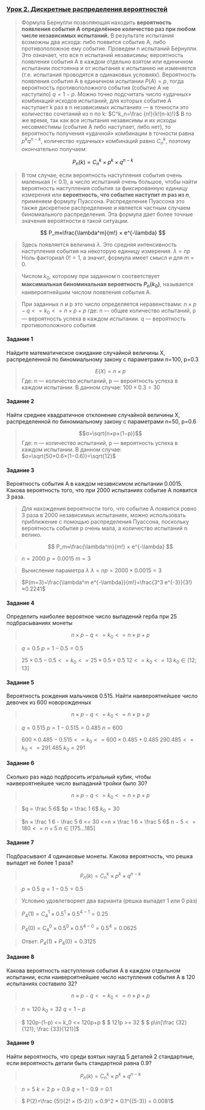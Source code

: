 ### [Урок 2. Дискретные распределения вероятностей](https://gb.ru/lessons/447654)

> Формула Бернулли позволяющая находить **вероятность появления события A определённое количество раз при любом числе независимых испытаний.**
В результате испытания возможны два исхода: либо появится событие А, либо противоположное ему событие. Проведем n испытаний Бернулли. Это означает, что все n испытаний независимы; вероятность появления события А в каждом отдельно взятом или единичном испытании постоянна и от испытания к испытанию не изменяется (т.е. испытания проводятся в одинаковых условиях). Вероятность появления события А в единичном испытании $P(A)=p$, тогда вероятность противоположного события (событие А не наступило) $q=1−p$.
Можно точно подсчитать число «удачных» комбинаций исходов испытаний, для которых событие A наступает k раз в n независимых испытаниях — в точности это количество сочетаний из n по k:
$C^k_n=\frac {n!}{k!(n-k)!}$
В то же время, так как все испытания независимы и их исходы несовместимы (событие A либо наступает, либо нет), то вероятность получения «удачной» комбинации в точности равна $p^{k}q^{n-k}$, количество «удачных» комбинаций равно $C_{n}^{k}$, поэтому окончательно получаем:

$$ P_n(k)=C^k_n × p^k × q^{n-k}$$

> В том случае, если вероятность наступления события очень маленькая  (< 0.1), а число испытаний очень большое, чтобы найти вероятность наступления события за фиксированную единицу измерения или **вероятность, что событие наступит $m$ раз из $n$**, применяем формулу Пуассона. Распределение Пуассона это также дискретное распределение и является частным случаем биномиального распределения. Эта формула дает более точные значения вероятности в такой ситуации.

$$ P_m≈\frac{\lambda^m}{m!} × e^{-\lambda} $$

> Здесь появляется величина $\lambda$. Это средняя интенсивность наступления события на некоторую единицу измерения. $\lambda=n p$
Ноль факториал $0!=1$, а значит, формула имеет смысл и для $m=0$.

> Числом $k_0$​, которому при заданном n соответствует **максимальная биноминальная вероятность $P_n(k_0)$**, называется наивероятнейшим числом появления события А.

> При заданных n и p это число определяется неравенствами:
> $n×p−q <= k_0 <= n×p+p$
где:
    n — общее количество испытаний,
    p — вероятность успеха в каждом испытании.
    q — вероятность противоположного события



#### Задание 1

Найдите математическое ожидание случайной величины X, распределенной
по биномиальному закону с параметрами n=100, р=0.3

> $$E(X)=n×p$$
Где:
    n — количество испытаний,
    p — вероятность успеха в каждом испытании.
В данном случае: $100 × 0.3 = 30$

#### Задание 2

Найти среднее квадратичное отклонение случайной величины Х, распределенной по биномиальному закону с параметрами n=50, p=0.6

> $$σ=\sqrt{n×p×(1−p)}$$
Где:
    n — количество испытаний,
    p — вероятность успеха в каждом испытании.
В данном случае: $σ=\sqrt{50×0.6×(1−0.6)}=\sqrt{12}$​

#### Задание 3

Вероятность события А в каждом независимом испытании 0.0015. Какова вероятность
того, что при 2000 испытаниях событие А появится 3 раза.

> Для нахождения вероятности того, что событие A появится ровно 3 раза в 2000 независимых испытаниях, можно использовать приближение с помощью распределения Пуассона, поскольку вероятность события p очень мала, а количество испытаний n велико.

> $$ P_m≈\frac{\lambda^m}{m!} × e^{-\lambda} $$

> $n = 2000$
$p = 0.0015$
$m = 3$

> Вычисление параметра $\lambda$
$\lambda=np=2000×0.0015=3$

>$P(m=3)=\frac{\lambda^m e^{-\lambda}}{m!}=\frac{3^3 e^{-3}}{3!}≈0.2241$

#### Задание 4

Определить наиболее вероятное число выпадений герба при 25 подбрасываниях монеты

> $$n×p−q <= k_0 <= n×p+p$$

> $q = 0.5$
$p = 1 - 0.5 = 0.5$

> $25 × 0.5-0.5 <= k_0 <= 25  × 0.5 + 0.5$
$12 <= k_0 <= 13$
$k_0 \in [12; 13]$

#### Задание 5

Вероятность рождения мальчиков 0.515. Найти наивероятнейшее число девочек из 600 новорожденных

> $$n×p−q <= k_0 <= n×p+p$$

> $q = 0.515$
$p = 1 - 0.515 = 0.485$
$n=600$

> $600×0.485-0.515 <= k_0 <= 600×0.485 + 0.485$
$290.485 <= k_0 <= 291.485$
$k_0 = 291$

#### Задание 6

Сколько раз надо подбросить игральный кубик, чтобы наивероятнейшее число выпаданий тройки было 30?

> $$n×p−q <= k_0 <= n×p+p$$

> $q =  \frac 5 6$
$p = \frac 1 6$
$k_0=30$

> $n × \frac 1 6 - \frac 5 6 <= 30 <=n ×  \frac 1 6 + \frac 5 6$
$n-5 <= 180 <= n+5$
$n\in[175 \dots 185]$

#### Задание 7

Подбрасывают 4 одинаковые монеты. Какова вероятность, что решка выпадет не более 1 раза?

> $$ P_n(k)=C^k_n × p^k × q^{n-k}$$

> $p = 0.5$
$q = 1 - 0.5 = 0.5$

> Условию удовлетворяет два варианта (решка выпадет 1 или 0 раз)

> $P_4(1) = C^1_4 × 0.5^1 × 0.5^{4-1} = 0.25$

> $P_4(0) = C^0_4 × 0.5^0 × 0.5^{4-0} = 0.5^4 = 0.0625$

> Ответ: $P_4(1) + P_4(0) = 0.3125$

#### Задание 8

Какова вероятность наступления события А в каждом отдельном испытании, если наивероятнейшее число наступления события А в 120 испытаниях составило 32?

> $$n×p−q <= k_0 <= n×p+p$$

> $n = 120$
$k_0=32$
$q=1-p$

> $ 120p-(1-p) <= k_0 <= 120p+p $
$ 121p >= 32 $
$ p\in[\frac {32}{121}; \frac {33}{121}]$

#### Задание 9

Найти вероятность, что среди взятых наугад 5 деталей 2 стандартные, если вероятность детали быть стандартной равна 0.9?

> $$ P_n(k)=C^k_n × p^k × q^{n-k}$$

> $n=5$
$k=2$
$p = 0.9$
$q = 1 - 0.9 = 0.1$

> $ P(2)=\frac {5!}{2! × (5-2)!} × 0.9^2 × 0.1^{(5-3)} = 0.0081$

